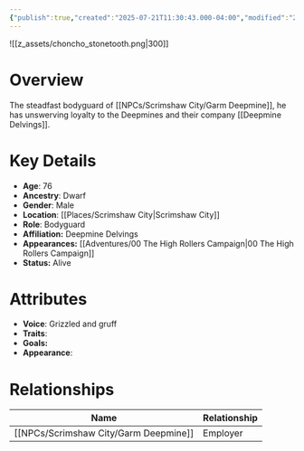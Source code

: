 ```yaml
---
{"publish":true,"created":"2025-07-21T11:30:43.000-04:00","modified":"2025-10-22T09:15:36.314-04:00","published":"2025-10-22T09:15:36.314-04:00","cssclasses":"","Age":"76","Ancestry":["Dwarf"],"Gender":"Male","Location":["[[Scrimshaw City]]"],"Role":["Bodyguard"],"Affiliation":["Deepmine Delvings"],"Appearances":["[[00 The High Rollers Campaign]]"],"Status":"Alive","Authors":["Jordan"]}
---
```


![[z_assets/choncho_stonetooth.png|300]]

# Overview
 The steadfast bodyguard of [[NPCs/Scrimshaw City/Garm Deepmine]], he has unswerving loyalty to the Deepmines and their company [[Deepmine Delvings]].
# Key Details
- **Age**: 76
- **Ancestry**: Dwarf
- **Gender**: Male
- **Location**: [[Places/Scrimshaw City\|Scrimshaw City]]
- **Role**: Bodyguard
- **Affiliation:** Deepmine Delvings
- **Appearances:** [[Adventures/00 The High Rollers Campaign\|00 The High Rollers Campaign]]
- **Status:** Alive

# Attributes
- **Voice**: Grizzled and gruff
- **Traits**: 
- **Goals:** 
- **Appearance**: 

# Relationships

| Name              | Relationship |
| ----------------- | ------------ |
| [[NPCs/Scrimshaw City/Garm Deepmine]] | Employer     |
